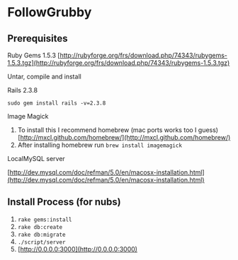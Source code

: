 FollowGrubby
========

Prerequisites
----------------------------
Ruby Gems 1.5.3
[http://rubyforge.org/frs/download.php/74343/rubygems-1.5.3.tgz](http://rubyforge.org/frs/download.php/74343/rubygems-1.5.3.tgz)

Untar, compile and install

Rails 2.3.8

`sudo gem install rails -v=2.3.8`

Image Magick

1. To install this I recommend homebrew (mac ports works too I guess) [http://mxcl.github.com/homebrew/](http://mxcl.github.com/homebrew/)
2. After installing homebrew run `brew install imagemagick`

LocalMySQL server

[http://dev.mysql.com/doc/refman/5.0/en/macosx-installation.html](http://dev.mysql.com/doc/refman/5.0/en/macosx-installation.html)

Install Process (for nubs)
----------------------------
1. `rake gems:install`
2. `rake db:create`
3. `rake db:migrate`
4. `./script/server`
5. [http://0.0.0.0:3000](http://0.0.0.0:3000)


